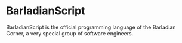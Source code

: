 # BarladianScript
BarladianScript is the official programming language of the Barladian Corner, a very special group of software engineers.
